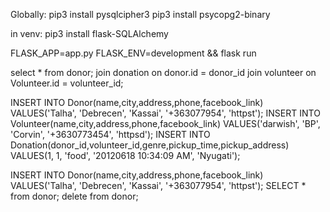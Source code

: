 Globally:
pip3 install pysqlcipher3 
pip3 install psycopg2-binary 

in venv:
pip3 install flask-SQLAlchemy

FLASK_APP=app.py FLASK_ENV=development && flask run

select * from donor; join donation 
on donor.id = donor_id
join volunteer 
on Volunteer.id = volunteer_id;

INSERT INTO Donor(name,city,address,phone,facebook_link) VALUES('Talha', 'Debrecen', 'Kassai', '+363077954', 'httpst');
INSERT INTO Volunteer(name,city,address,phone,facebook_link) VALUES('darwish', 'BP', 'Corvin', '+3630773454', 'httpsd');
INSERT INTO Donation(donor_id,volunteer_id,genre,pickup_time,pickup_address) VALUES(1, 1, 'food', '20120618 10:34:09 AM', 'Nyugati');

INSERT INTO Donor(name,city,address,phone,facebook_link) VALUES('Talha', 'Debrecen', 'Kassai', '+363077954', 'httpst');
SELECT * from donor;
delete from donor;

